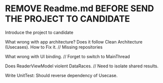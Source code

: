 # REMOVE Readme.md BEFORE SEND THE PROJECT TO CANDIDATE

Introduce the project to candidate

What wrong with app architecture? Does it follow Clean Architecture (Usecases). How to Fix it. // Missing repositories

What wrong with UI binding. // Forget to switch to MainThread

Does ReaderViewModel violent DataRaces. // Need to isolate shared results.

Write UnitTest: Should reverse dependency of Usecase.
